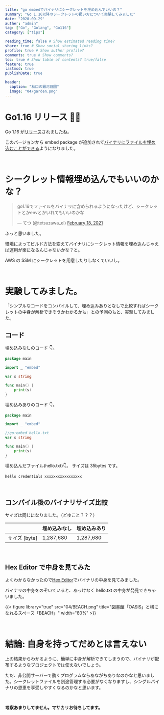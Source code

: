 ```yaml
---
title: "go embedでバイナリにシークレットを埋め込んでいいの？"
summary: "Go 1.16以降のシークレットの扱い方について実験してみました"
date: "2020-09-29"
auther: "admin"
tag: ["Go", "Golang", "Go116"]
category: ["tips"]

reading_time: false # Show estimated reading time?
share: true # Show social sharing links?
profile: true # Show author profile?
comments: true # Show comments?
toc: true # Show table of contents? true/false
feature: true
lastmod: true
publishDate: true

header:
  caption: "秋口の銀河庭園"
  image: "04/garden.png"
---
```


# Go1.16 リリース 👏🏻

Go 1.16 が[リリース](https://blog.golang.org/go1.16)されましたね。

このバージョンから embed package が追加されて[バイナリにファイルを埋め込むことができる](https://pkg.go.dev/embed)ようになりました。

<br>

<!-- textlint-disable -->

# シークレット情報埋め込んでもいいのかな？

<blockquote class="twitter-tweet"><p lang="ja" dir="ltr">go1.16でファイルをバイナリに含められるようになったけど、シークレットとかenvとかいれてもいいのかな</p>&mdash; てつ (@tetsuzawa_el) <a href="https://twitter.com/tetsuzawa_el/status/1362396328253251587?ref_src=twsrc%5Etfw">February 18, 2021</a></blockquote> <script async src="https://platform.twitter.com/widgets.js" charset="utf-8"></script>

ふっと思いました。

環境によってビルド方法を変えてバイナリにシークレット情報を埋め込んじゃえば運用が楽になるんじゃないかな？と。

AWS の SSM にシークレットを用意したりしなくていいし。

<!-- textlint-enable -->

<br>

# 実験してみました。

「シンプルなコードをコンパイルして、埋め込みありとなしで比較すればシークレットの中身が解析できそうかわかるかも」との予測のもと、実験してみました。

## コード

埋め込みなしのコード 👇。

```go
package main

import _ "embed"

var s string

func main() {
	print(s)
}
```

埋め込みありのコード 👇。

```go
package main

import _ "embed"

//go:embed hello.txt
var s string

func main() {
	print(s)
}
```

埋め込んだファイル(hello.txt)👇。
サイズは 35bytes です。

```txt:hello.txt
hello credentials xxxxxxxxxxxxxxxxx
```

<br>

<!-- textlint-disable -->

## コンパイル後のバイナリサイズ比較

サイズは同じになりました。（どゆこと？？？）

|               | 埋め込みなし | 埋め込みあり |
| ------------- | ------------ | ------------ |
| サイズ [byte] | 1,287,680    | 1,287,680    |

<!-- textlint-enable -->

<br>

## Hex Editor で中身を見てみた

よくわからなかったので[Hex Editor](https://marketplace.visualstudio.com/items?itemName=ms-vscode.hexeditor)でバイナリの中身を見てみました。

バイナリの中身をのぞいていると、あっけなく hello.txt の中身が発見できちゃいました。

<!-- textlint-disable -->

{{< figure library="true" src="04/BEACH.png" title="図書館「OASIS」と横になれるスペース「BEACH」" width="80%" >}}


<br>

# 結論: 自身を持ってだめとは言えない

上の結果からわかるように、簡単に中身が解析できてしまうので、バイナリが配布するようなプロジェクトでは使えないでしょう。

ただ、非公開サーバーで動くプログラムならあながちありなのかなと思いました。シークレットファイルを別途管理する必要がなくなりますし、シングルバイナリの恩恵を享受しやすくなるのかなと思います。

<!-- textlint-enable -->

<br>

**考察あまりしてません。マサカリお待ちしてます。**